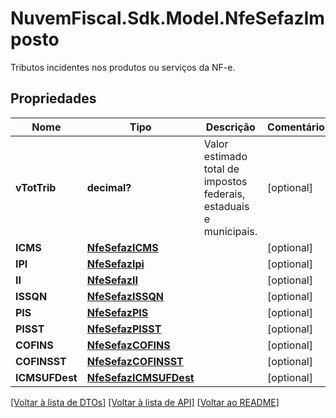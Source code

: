 # NuvemFiscal.Sdk.Model.NfeSefazImposto
Tributos incidentes nos produtos ou serviços da NF-e.

## Propriedades

Nome | Tipo | Descrição | Comentários
------------ | ------------- | ------------- | -------------
**vTotTrib** | **decimal?** | Valor estimado total de impostos federais, estaduais e municipais. | [optional] 
**ICMS** | [**NfeSefazICMS**](NfeSefazICMS.md) |  | [optional] 
**IPI** | [**NfeSefazIpi**](NfeSefazIpi.md) |  | [optional] 
**II** | [**NfeSefazII**](NfeSefazII.md) |  | [optional] 
**ISSQN** | [**NfeSefazISSQN**](NfeSefazISSQN.md) |  | [optional] 
**PIS** | [**NfeSefazPIS**](NfeSefazPIS.md) |  | [optional] 
**PISST** | [**NfeSefazPISST**](NfeSefazPISST.md) |  | [optional] 
**COFINS** | [**NfeSefazCOFINS**](NfeSefazCOFINS.md) |  | [optional] 
**COFINSST** | [**NfeSefazCOFINSST**](NfeSefazCOFINSST.md) |  | [optional] 
**ICMSUFDest** | [**NfeSefazICMSUFDest**](NfeSefazICMSUFDest.md) |  | [optional] 

[[Voltar à lista de DTOs]](../README.md#documentation-for-models) [[Voltar à lista de API]](../README.md#documentation-for-api-endpoints) [[Voltar ao README]](../README.md)

